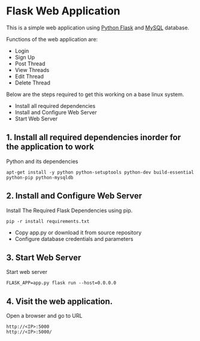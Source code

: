 # Flask Web Application

This is a simple web application using [Python Flask](http://flask.pocoo.org/) and [MySQL](https://www.mysql.com/) database. 
  
  
 Functions of the web application are:
 - Login
 - Sign Up
 - Post Thread
 - View Threads
 - Edit Thread
 - Delete Thread
 
 
  Below are the steps required to get this working on a base linux system.
  
  - Install all required dependencies
  - Install and Configure Web Server
  - Start Web Server
   
## 1. Install all required dependencies inorder for the application to work
  
  Python and its dependencies

    apt-get install -y python python-setuptools python-dev build-essential python-pip python-mysqldb

   
## 2. Install and Configure Web Server

Install The Required Flask Dependencies using pip.

    pip -r install requirements.txt

- Copy app.py or download it from source repository
- Configure database credentials and parameters 

## 3. Start Web Server

Start web server

    FLASK_APP=app.py flask run --host=0.0.0.0
    
## 4. Visit the web application.

Open a browser and go to URL

    http://<IP>:5000                      
    http://<IP>:5000/          
